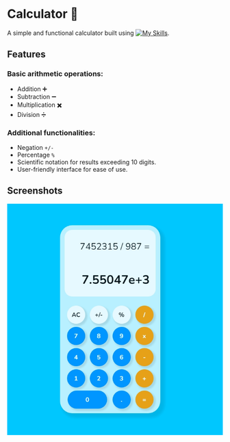 # Calculator 🧮

A simple and functional calculator built using [![My Skills](https://skillicons.dev/icons?i=js,html,css)](https://skillicons.dev).

## Features

### Basic arithmetic operations:
  - Addition :heavy_plus_sign:
  - Subtraction :heavy_minus_sign:
  - Multiplication :heavy_multiplication_x:
  - Division :heavy_division_sign:
### Additional functionalities:
  - Negation `+/-`
  - Percentage `%`
  -  Scientific notation for results exceeding 10 digits.
  - User-friendly interface for ease of use.


## Screenshots
![App Screenshot](/assets/calc.jpeg)
